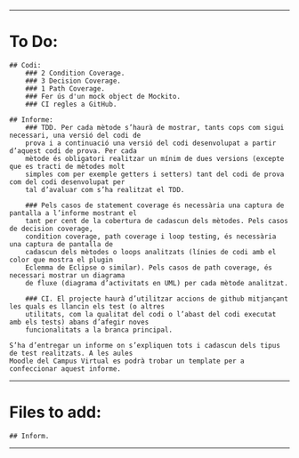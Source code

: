 ﻿---------------------------------------------------------------------------------------------------------------------------------------------------------------------------------------------
# To Do: 
	## Codi:
		### 2 Condition Coverage.
		### 3 Decision Coverage.
		### 1 Path Coverage.
		### Fer ús d'un mock object de Mockito.
		### CI regles a GitHub.
	
	## Informe: 
		### TDD. Per cada mètode s’haurà de mostrar, tants cops com sigui necessari, una versió del codi de
		prova i a continuació una versió del codi desenvolupat a partir d’aquest codi de prova. Per cada
		mètode és obligatori realitzar un mínim de dues versions (excepte que es tracti de mètodes molt
		simples com per exemple getters i setters) tant del codi de prova com del codi desenvolupat per
		tal d’avaluar com s’ha realitzat el TDD. 

		### Pels casos de statement coverage és necessària una captura de pantalla a l’informe mostrant el
		tant per cent de la cobertura de cadascun dels mètodes. Pels casos de decision coverage,
		condition coverage, path coverage i loop testing, és necessària una captura de pantalla de
		cadascun dels mètodes o loops analitzats (línies de codi amb el color que mostra el plugin
		Eclemma de Eclipse o similar). Pels casos de path coverage, és necessari mostrar un diagrama
		de fluxe (diagrama d’activitats en UML) per cada mètode analitzat. 

		### CI. El projecte haurà d’utilitzar accions de github mitjançant les quals es llancin els test (o altres
		utilitats, com la qualitat del codi o l’abast del codi executat amb els tests) abans d’afegir noves
		funcionalitats a la branca principal.
			
	S’ha d’entregar un informe on s’expliquen tots i cadascun dels tipus de test realitzats. A les aules
	Moodle del Campus Virtual es podrà trobar un template per a confeccionar aquest informe. 

---------------------------------------------------------------------------------------------------------------------------------------------------------------------------------------------
# Files to add:
	## Inform.
---------------------------------------------------------------------------------------------------------------------------------------------------------------------------------------------
